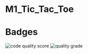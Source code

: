 # M1_Tic_Tac_Toe
# Badges 
 ![code quality score](https://api.codiga.io/project/32452/score/svg)
 ![quality grade](https://api.codiga.io/project/32452/status/svg)
